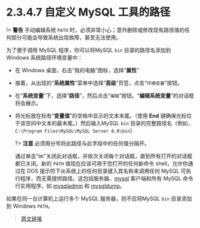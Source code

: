 # 2.3.4.7 自定义 MySQL 工具的路径

!> **警告** 手动编辑系统 `PATH` 时，必须非常小心；意外删除或修改现有路径值的任何部分可能会导致系统出现故障，甚至无法使用。

为了便于调用 MySQL 程序，你可以将MySQL `bin` 目录的路径名添加到 Windows 系统路径环境变量中：

- 在 Windows 桌面，右击“我的电脑”图标，选择“**属性**”

- 接着，从出现的“**系统属性**”菜单中选择“**高级**”页签，点击“`环境变量`”按钮。

- 在“**系统变量**”下，选择“**路径**”，然后点击“`编辑`”按钮。“**编辑系统变量**”的对话框将会展示。

- 将光标放在标有“**变量值**”的空格中显示的文本末尾。（使用 **End** 键确保光标位于该空间中文本的最末尾。）然后输入MySQL `bin` 目录的完整路径名（例如，`C:\Program Files\MySQL\MySQL Server 8.0\bin`）

    ?> **注意** 必须用分号将此路径与此字段中的任何值分隔开。

    通过单击“`OK`”关闭此对话框，并依次关闭每个对话框，直到所有打开的对话框都已关闭。新的 `PATH` 值现在应该可用于您打开的任何新命令 shell，允许你通过在 DOS 提示符下从系统上的任何目录键入其名称来调用任何 MySQL 可执行程序，而无需提供路径。这包括服务器、[mysql](/4/4.5/4.5.1/mysql) 客户端和所有 MySQL 命令行实用程序，如 [mysqladmin](/4/4.5/4.5.2/mysqladmin) 和 [mysqldump](/4/4.5/4.5.4/mysqldump)。

如果在同一台计算机上运行多个 MySQL 服务器，则不应将MySQL `bin` 目录添加到 Windows `PATH`。

> [原文链接](https://dev.mysql.com/doc/refman/8.0/en/mysql-installation-windows-path.html)
